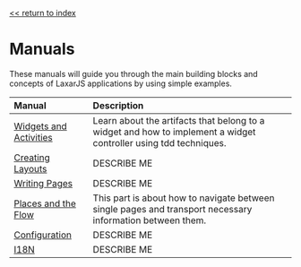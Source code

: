 [<< return to index](../../README.md)

# Manuals

These manuals will guide you through the main building blocks and concepts of LaxarJS applications by using simple examples.


| Manual                                              | Description
| :---------------------------------------------------| :---------------------------
| [Widgets and Activities](widgets_and_activities.md) | Learn about the artifacts that belong to a widget and how to implement a widget controller using tdd techniques.
| [Creating Layouts](creating_layouts.md)             | DESCRIBE ME
| [Writing Pages](writing_pages.md)                   | DESCRIBE ME
| [Places and the Flow](places_and_flow.md)           | This part is about how to navigate between single pages and transport necessary information between them.
| [Configuration](configuration.md)                   | DESCRIBE ME
| [I18N](i18n.md)                                     | DESCRIBE ME